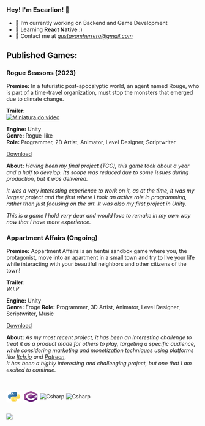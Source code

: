 ### Hey! I'm Escarlion! 👋

- 🔭 I’m currently working on Backend and Game Development
- 🌱 Learning **React Native** :)
- 📩 Contact me at *gustavomherrera@gmail.com*

##

## Published Games:

### Rogue Seasons (2023)
**Premise:** In a futuristic post-apocalyptic world, an agent named Rouge, who is part of a time-travel organization, must stop the monsters that emerged due to climate change.   

**Trailer:**  
<a href="https://www.youtube.com/watch?v=NXbV5D6OVkE">
  <img src="https://img.youtube.com/vi/NXbV5D6OVkE/maxresdefault.jpg" alt="Miniatura do vídeo" width="500">
</a>

**Engine:** Unity  
**Genre:** Rogue-like  
**Role:** Programmer, 2D Artist, Animator, Level Designer, Scriptwriter  

<a href="https://drive.google.com/drive/folders/14ZTnTEypcJRgs2eQXNR6a1W23DQU29su">Download</a>

**About:** *Having been my final project (TCC), this game took about a year and a half to develop. Its scope was reduced due to some issues during production, but it was delivered.*  

*It was a very interesting experience to work on it, as at the time, it was my largest project and the first where I took an active role in programming, rather than just focusing on the art. It was also my first project in Unity.*  

*This is a game I hold very dear and would love to remake in my own way now that I have more experience.*


### Appartment Affairs (Ongoing)
**Premise:** Appartment Affairs is an hentai sandbox game where you, the protagonist, move into an apartment in a small town and try to live your life while interacting with your beautiful neighbors and other citizens of the town!
   
**Trailer:**  
*W.I.P*

**Engine:** Unity  
**Genre:** Eroge 
**Role:** Programmer, 3D Artist, Animator, Level Designer, Scriptwriter, Music  

<a href="https://lewdbytesstudio.itch.io/appartment-affairs">Download</a>

**About:** *As my most recent project, it has been an interesting challenge to treat it as a product made for others to play, targeting a specific audience, while considering marketing and monetization techniques using platforms like <a href="https://lewdbytesstudio.itch.io">Itch.io</a> and <a href="https://patreon.com/AppartmentAffairs">Patreon</a>.*  
*It has been a highly interesting and challenging project, but one that I am excited to continue.*  

##

<div style="display: inline_block"><br>
  <img align="center" alt="Python" height="30" width="40" src="https://raw.githubusercontent.com/devicons/devicon/master/icons/python/python-original.svg">
  <img align="center" alt="Csharp" height="30" width="40" src="https://raw.githubusercontent.com/devicons/devicon/master/icons/csharp/csharp-original.svg">
  <img align="center" alt="Csharp" height="30" width="40" src="https://cdn.jsdelivr.net/gh/devicons/devicon@latest/icons/java/java-original-wordmark.svg">
  <img align="center" alt="Csharp" height="30" width="40" src="https://cdn.jsdelivr.net/gh/devicons/devicon@latest/icons/unity/unity-original.svg">
</div>

##

<div>
    <a href="nkedin.com/in/gustavo-mello-herrera-a4b779224/" target="_blank"><img src="https://img.shields.io/badge/-LinkedIn-%230077B5?style=for-the-badge&logo=linkedin&logoColor=white" target="_blank"></a> 
</div>
